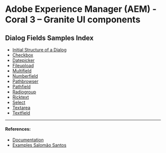 Adobe Experience Manager (AEM) - Coral 3 – Granite UI components
=========

Dialog Fields Samples Index
---------

* [Initial Structure of a Dialog](https://gist.github.com/JenniferSantoss/739ca11daecff936a2da164802c53d84#file-build-of-structure-of-a-dialog-with-tab-and-field-of-text-xml)
* [Checkbox](https://gist.github.com/JenniferSantoss/739ca11daecff936a2da164802c53d84#file-checkbox-coral-xml)
* [Datepicker](https://gist.github.com/JenniferSantoss/739ca11daecff936a2da164802c53d84#file-datepicker-coral-xml)
* [Fileupload](https://gist.github.com/JenniferSantoss/739ca11daecff936a2da164802c53d84#file-fileupload-coral-xml)
* [Multifield](https://gist.github.com/JenniferSantoss/739ca11daecff936a2da164802c53d84#file-multifield-coral-xml)
* [Numberfield](https://gist.github.com/JenniferSantoss/739ca11daecff936a2da164802c53d84#file-numberfield-coral-xml)
* [Pathbrowser](https://gist.github.com/JenniferSantoss/739ca11daecff936a2da164802c53d84#file-pathbrowser-coral-xml)
* [Pathfield](https://gist.github.com/JenniferSantoss/739ca11daecff936a2da164802c53d84#file-pathfield-coral-xml)
* [Radiogroup](https://gist.github.com/JenniferSantoss/739ca11daecff936a2da164802c53d84#file-radiogroup-coral-xml)
* [Ricktext](https://gist.github.com/JenniferSantoss/739ca11daecff936a2da164802c53d84#file-richtext-xml)
* [Select](https://gist.github.com/JenniferSantoss/739ca11daecff936a2da164802c53d84#file-select-coral-xml)
* [Textarea](https://gist.github.com/JenniferSantoss/739ca11daecff936a2da164802c53d84#file-textarea-coral-xml)
* [Textfield](https://gist.github.com/JenniferSantoss/739ca11daecff936a2da164802c53d84#file-textfield-coral-xml)

---
#### References:

* [Documentation](https://techrevel.blog/2017/05/26/coral-3-granite-ui-components/)
* [Examples Salomão Santos](https://gist.github.com/salomao-santos/0cd0240b9824b52a5fdf777ab712cfe2)
